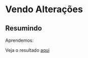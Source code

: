 # Vendo Alterações

## Resumindo

Aprendemos:

Veja o resultado [aqui](https://github.com/diogoodev/alura-git)

